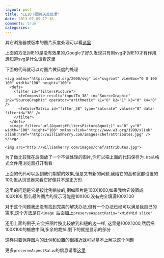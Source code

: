 ```yaml
---
layout: post
title: "IE10下图片灰度处理"
date: 2013-07-09 17:18
comments: true
categories: 
---
```


其它浏览器或版本的图片灰度处理可以看[这里](http://www.karlhorky.com/2012/06/cross-browser-image-grayscale-with-css.html)

上面的方法对IE10是没有效果的,Google了好久发现只有用svg才对IE10才有作用,想知道svg是什么请看[这里](http://www.w3school.com.cn/svg/svg_intro.asp)

下面的代码就可以对图片做灰度的处理

``` vim ~/tmp/index.html
<svg xmlns="http://www.w3.org/2000/svg" id="svgroot" viewBox="0 0 100 100" width="100" height="100">
  <defs>
    <filter id="filtersPicture">
      <feComposite result="inputTo_38" in="SourceGraphic" in2="SourceGraphic" operator="arithmetic" k1="0" k2="1" k3="0" k4="0" />
      <feColorMatrix id="filter_38" type="saturate" values="0" data-filterid="38" />
    </filter>
  </defs>
  <image filter="url(&quot;#filtersPicture&quot;)" x="0" y="0" width="100" height="100" xmlns:xlink="http://www.w3.org/1999/xlink" xlink:href="http://williamherry.com/images/chef/attributes.jpg" />
</svg>

<img src="http://williamherry.com/images/chef/attributes.jpg">
```

为了做比较我在后面放了一个不做处理的图片,你可以把上面的代码保存为`.html`格式文件用浏览器打开看看

上面的代码可以达到我们期望的效果,但是又有新的问题,我给它的高和宽都设置的100,但从浏览器来看它好像并不是正方形.

这里的问题是它是按比例缩放的,例如图片是100X1000,如果我给它设置成100X100,那么最终图片的显示可能是10X100,没有完全填满100X100

对于这个问题我还没有找到完美的解决办法,但有一个办法已经可以满足我自己的需求,这个方法是在`<image `后面加上`preserveAspectRatio="xMidYMid slice"`

还用上面的例子,它会把图片按比较放到和短的边一样, 这里是100X1000,然后把100X100的框放中间,多余的裁掉,剩下的就是显示的部分

这样只要保存图片的比例和设置的很接近就可以基本上解决这个问题

更多`preserveAspectRatio`的信息请看[这里](http://www.w3.org/TR/SVG/coords.html)
